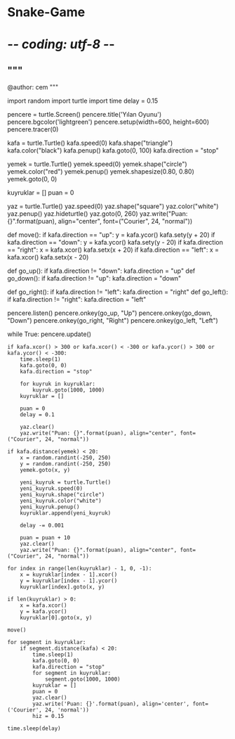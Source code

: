 # Snake-Game

# -*- coding: utf-8 -*-
"""
-
@author: cem
"""

import random
import turtle
import time
delay = 0.15

pencere = turtle.Screen()
pencere.title('Yılan Oyunu')
pencere.bgcolor('lightgreen')
pencere.setup(width=600, height=600)
pencere.tracer(0)

kafa = turtle.Turtle()
kafa.speed(0)
kafa.shape("triangle")
kafa.color("black")
kafa.penup()
kafa.goto(0, 100)
kafa.direction = "stop"

yemek = turtle.Turtle()
yemek.speed(0)
yemek.shape("circle")
yemek.color("red")
yemek.penup()
yemek.shapesize(0.80, 0.80)
yemek.goto(0, 0)

kuyruklar = []
puan = 0

yaz = turtle.Turtle()
yaz.speed(0)
yaz.shape("square")
yaz.color("white")
yaz.penup()
yaz.hideturtle()
yaz.goto(0, 260)
yaz.write("Puan: {}".format(puan), align="center", font=("Courier", 24, "normal"))

def move():
    if kafa.direction == "up":
        y = kafa.ycor()
        kafa.sety(y + 20)
    if kafa.direction == "down":
        y = kafa.ycor()
        kafa.sety(y - 20)
    if kafa.direction == "right":
        x = kafa.xcor()
        kafa.setx(x + 20)
    if kafa.direction == "left":
        x = kafa.xcor()
        kafa.setx(x - 20)

def go_up():
    if kafa.direction != "down":
        kafa.direction = "up"
def go_down():
    if kafa.direction != "up":
        kafa.direction = "down"





def go_right():
    if kafa.direction != "left":
        kafa.direction = "right"
def go_left():
    if kafa.direction != "right":
        kafa.direction = "left"

pencere.listen()
pencere.onkey(go_up, "Up")
pencere.onkey(go_down, "Down")
pencere.onkey(go_right, "Right")
pencere.onkey(go_left, "Left")

while True:
    pencere.update()

    if kafa.xcor() > 300 or kafa.xcor() < -300 or kafa.ycor() > 300 or kafa.ycor() < -300:
        time.sleep(1)
        kafa.goto(0, 0)
        kafa.direction = "stop"

        for kuyruk in kuyruklar:
            kuyruk.goto(1000, 1000)
        kuyruklar = []

        puan = 0
        delay = 0.1

        yaz.clear()
        yaz.write("Puan: {}".format(puan), align="center", font=("Courier", 24, "normal"))

    if kafa.distance(yemek) < 20:
        x = random.randint(-250, 250)
        y = random.randint(-250, 250)
        yemek.goto(x, y)

        yeni_kuyruk = turtle.Turtle()
        yeni_kuyruk.speed(0)
        yeni_kuyruk.shape("circle")
        yeni_kuyruk.color("white")
        yeni_kuyruk.penup()
        kuyruklar.append(yeni_kuyruk)

        delay -= 0.001

        puan = puan + 10
        yaz.clear()
        yaz.write("Puan: {}".format(puan), align="center", font=("Courier", 24, "normal"))

    for index in range(len(kuyruklar) - 1, 0, -1):
        x = kuyruklar[index - 1].xcor()
        y = kuyruklar[index - 1].ycor()
        kuyruklar[index].goto(x, y)

    if len(kuyruklar) > 0:
        x = kafa.xcor()
        y = kafa.ycor()
        kuyruklar[0].goto(x, y)

    move()

    for segment in kuyruklar:
        if segment.distance(kafa) < 20:
            time.sleep(1)
            kafa.goto(0, 0)
            kafa.direction = "stop"
            for segment in kuyruklar:
                segment.goto(1000, 1000)
            kuyruklar = []
            puan = 0
            yaz.clear()
            yaz.write('Puan: {}'.format(puan), align='center', font=('Courier', 24, 'normal'))
            hiz = 0.15

    time.sleep(delay)
